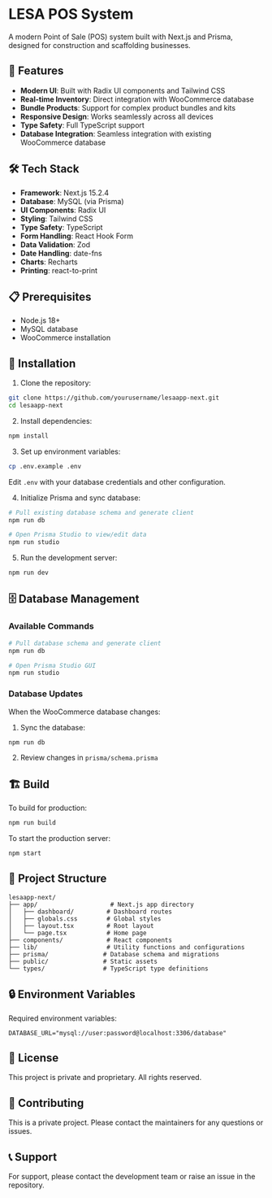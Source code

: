 # LESA POS System

A modern Point of Sale (POS) system built with Next.js and Prisma, designed for construction and scaffolding businesses.

## 🚀 Features

- **Modern UI**: Built with Radix UI components and Tailwind CSS
- **Real-time Inventory**: Direct integration with WooCommerce database
- **Bundle Products**: Support for complex product bundles and kits
- **Responsive Design**: Works seamlessly across all devices
- **Type Safety**: Full TypeScript support
- **Database Integration**: Seamless integration with existing WooCommerce database

## 🛠️ Tech Stack

- **Framework**: Next.js 15.2.4
- **Database**: MySQL (via Prisma)
- **UI Components**: Radix UI
- **Styling**: Tailwind CSS
- **Type Safety**: TypeScript
- **Form Handling**: React Hook Form
- **Data Validation**: Zod
- **Date Handling**: date-fns
- **Charts**: Recharts
- **Printing**: react-to-print

## 📋 Prerequisites

- Node.js 18+ 
- MySQL database
- WooCommerce installation

## 🔧 Installation

1. Clone the repository:
```bash
git clone https://github.com/yourusername/lesaapp-next.git
cd lesaapp-next
```

2. Install dependencies:
```bash
npm install
```

3. Set up environment variables:
```bash
cp .env.example .env
```
Edit `.env` with your database credentials and other configuration.

4. Initialize Prisma and sync database:
```bash
# Pull existing database schema and generate client
npm run db

# Open Prisma Studio to view/edit data
npm run studio
```

5. Run the development server:
```bash
npm run dev
```

## 🗄️ Database Management

### Available Commands

```bash
# Pull database schema and generate client
npm run db

# Open Prisma Studio GUI
npm run studio
```

### Database Updates

When the WooCommerce database changes:

1. Sync the database:
```bash
npm run db
```

2. Review changes in `prisma/schema.prisma`

## 🏗️ Build

To build for production:

```bash
npm run build
```

To start the production server:

```bash
npm start
```

## 📁 Project Structure

```
lesaapp-next/
├── app/                    # Next.js app directory
│   ├── dashboard/         # Dashboard routes
│   ├── globals.css        # Global styles
│   ├── layout.tsx         # Root layout
│   └── page.tsx           # Home page
├── components/            # React components
├── lib/                   # Utility functions and configurations
├── prisma/               # Database schema and migrations
├── public/               # Static assets
└── types/                # TypeScript type definitions
```

## 🔒 Environment Variables

Required environment variables:

```env
DATABASE_URL="mysql://user:password@localhost:3306/database"
```

## 📝 License

This project is private and proprietary. All rights reserved.

## 👥 Contributing

This is a private project. Please contact the maintainers for any questions or issues.

## 📞 Support

For support, please contact the development team or raise an issue in the repository.